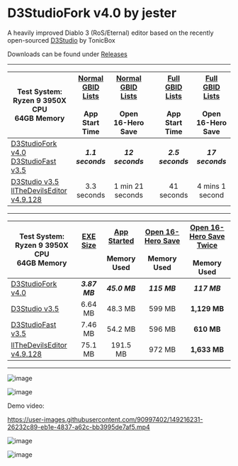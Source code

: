 # D3StudioFork v4.0 by jester
A heavily improved Diablo 3 (RoS/Eternal) editor based on the recently open-sourced [D3Studio](https://github.com/Tonic-Box/D3Studio) by TonicBox

Downloads can be found under [Releases](https://github.com/god-jester/D3StudioFork/releases) 
<hr>

| Test System:<br>Ryzen 9 3950X CPU<br>64GB Memory | <ins>Normal GBID Lists</ins><br><br>App Start Time | <ins>Normal GBID Lists</ins><br><br>Open 16-Hero Save |  | <ins>Full GBID Lists</ins><br><br>App Start Time | <ins>Full GBID Lists</ins><br><br>Open 16-Hero Save |
|---|:---:|:---:|:---:|:---:|:---:|
| [D3StudioFork v4.0](https://github.com/god-jester/D3StudioFork/releases/latest)<br>[D3StudioFast v3.5](https://github.com/god-jester/D3StudioFast/releases/tag/v3.5) | **_1.1 seconds_** | **_12 seconds_** |  | **_2.5 seconds_** | _**17 seconds**_ |
| [D3Studio v3.5](https://github.com/Tonic-Box/D3Studio/releases/tag/v3.5)<br>[llTheDevilsEditor v4.9.128](https://github.com/xXTheDevilsSonXx/D3Studio/releases/tag/4.9.128) | 3.3 seconds | 1 min 21 seconds |  | 41 seconds | 4 mins 1 second |

<hr>

| Test System:<br>Ryzen 9 3950X CPU<br>64GB Memory | <ins>EXE Size</ins><br><br><br> | <ins>App Started</ins><br><br>Memory Used | <ins>Open 16-Hero Save</ins><br><br>Memory Used | <ins>Open 16-Hero Save Twice</ins><br><br>Memory Used |
|---|:---:|:---:|:---:|:---:|
| [D3StudioFork v4.0](https://github.com/god-jester/D3StudioFork/releases/latest) | **_3.87 MB_** | **_45.0 MB_** | **_115 MB_** | **_117 MB_** |
| [D3Studio v3.5](https://github.com/Tonic-Box/D3Studio/releases/tag/v3.5) | 6.64 MB | 48.3 MB | 599 MB | **1,129 MB** |
| [D3StudioFast v3.5](https://github.com/god-jester/D3StudioFast/releases/tag/v3.5) | 7.46 MB | 54.2 MB | 596 MB | **610 MB** |
| [llTheDevilsEditor v4.9.128](https://github.com/xXTheDevilsSonXx/D3Studio/releases/tag/4.9.128) | 75.1 MB | 191.5 MB | 972 MB | **1,633 MB** |

<hr>

![image](https://i.imgur.com/3fmFtuY.png)

![image](https://i.imgur.com/EiQ5ETG.png)

Demo video:


https://user-images.githubusercontent.com/90997402/149216231-26232c89-eb1e-4837-a62c-bb3995de7af5.mp4

![image](https://i.imgur.com/kh3aRXu.png)

![image](https://i.imgur.com/s3xNnnp.png)

